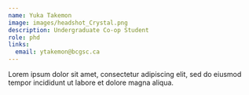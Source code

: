 ```yaml
---
name: Yuka Takemon
image: images/headshot_Crystal.png
description: Undergraduate Co-op Student
role: phd
links:
  email: ytakemon@bcgsc.ca
---
```


Lorem ipsum dolor sit amet, consectetur adipiscing elit, sed do eiusmod tempor incididunt ut labore et dolore magna aliqua.
